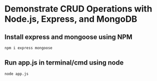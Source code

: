 # Demonstrate CRUD Operations with Node.js, Express, and MongoDB

## Install express and mongoose using NPM
`
npm i express mongoose
`
## Run app.js in terminal/cmd using node
`
node app.js
`
